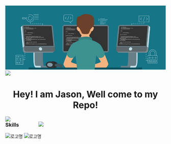 ![logo](https://github.com/Jason-cloud-1/Jason-Cloud-1/blob/main/coding.jpeg)  
![](https://komarev.com/ghpvc/?username=Jason-cloud-1&color=green)   
<h1 align="center">Hey! I am Jason, Well come to my Repo!</h1>

<img align="left" width="400"  src="https://github-readme-stats.vercel.app/api?username=Jason-cloud-1&theme=dark&show_icons=true">   
<img align="right" width="400" src="https://github-readme-stats.vercel.app/api/top-langs/?username=Jason-cloud-1&layout=compact&theme=tokyonight">    



### Skills

![로고명](https://img.shields.io/badge/AWS-232F3E.svg?&style=for-the-badge&logo=AWS&logoColor=Black)
![로고명](https://img.shields.io/badge/Python-3776AB.svg?&style=for-the-badge&logo=Python&logoColor=white)  






